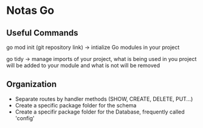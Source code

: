 <h1>Notas Go</h1>

<h2>Useful Commands</h2>
<p>go mod init (git repository link) -> intialize Go modules in your project</p>

<p>go tidy -> manage imports of your project, what is being used in you project will be added to your module and what is not will be removed</p>

<h2>Organization</h2>

<ul>
<li>Separate routes by handler methods (SHOW, CREATE, DELETE, PUT...)</li>
<li>Create a specific package folder for the schema</li>
<li>Create a specifir package folder for the Database, frequently called 'config'</li>
</ul>